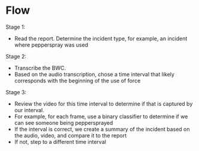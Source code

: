 # Flow

Stage 1: 
- Read the report. Determine the incident type, for example, an incident where pepperspray was used

Stage 2:
- Transcribe the BWC. 
- Based on the audio transcription, chose a time interval that likely corresponds with the beginning of the use of force

Stage 3: 
- Review the video for this time interval to determine if that is captured by our interval.
- For example, for each frame, use a binary classifier to determine if we can see someone being peppersprayed 
- If the interval is correct, we create a summary of the incident based on the audio, video, and compare it to the report 
- If not, step to a different time interval 